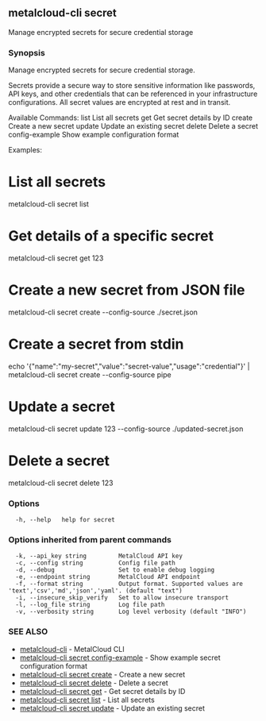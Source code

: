 ## metalcloud-cli secret

Manage encrypted secrets for secure credential storage

### Synopsis

Manage encrypted secrets for secure credential storage.

Secrets provide a secure way to store sensitive information like passwords, API keys,
and other credentials that can be referenced in your infrastructure configurations.
All secret values are encrypted at rest and in transit.

Available Commands:
  list                List all secrets
  get                 Get secret details by ID
  create              Create a new secret
  update              Update an existing secret
  delete              Delete a secret
  config-example      Show example configuration format

Examples:
  # List all secrets
  metalcloud-cli secret list

  # Get details of a specific secret
  metalcloud-cli secret get 123

  # Create a new secret from JSON file
  metalcloud-cli secret create --config-source ./secret.json

  # Create a secret from stdin
  echo '{"name":"my-secret","value":"secret-value","usage":"credential"}' | metalcloud-cli secret create --config-source pipe

  # Update a secret
  metalcloud-cli secret update 123 --config-source ./updated-secret.json

  # Delete a secret
  metalcloud-cli secret delete 123

### Options

```
  -h, --help   help for secret
```

### Options inherited from parent commands

```
  -k, --api_key string         MetalCloud API key
  -c, --config string          Config file path
  -d, --debug                  Set to enable debug logging
  -e, --endpoint string        MetalCloud API endpoint
  -f, --format string          Output format. Supported values are 'text','csv','md','json','yaml'. (default "text")
  -i, --insecure_skip_verify   Set to allow insecure transport
  -l, --log_file string        Log file path
  -v, --verbosity string       Log level verbosity (default "INFO")
```

### SEE ALSO

* [metalcloud-cli](metalcloud-cli.md)	 - MetalCloud CLI
* [metalcloud-cli secret config-example](metalcloud-cli_secret_config-example.md)	 - Show example secret configuration format
* [metalcloud-cli secret create](metalcloud-cli_secret_create.md)	 - Create a new secret
* [metalcloud-cli secret delete](metalcloud-cli_secret_delete.md)	 - Delete a secret
* [metalcloud-cli secret get](metalcloud-cli_secret_get.md)	 - Get secret details by ID
* [metalcloud-cli secret list](metalcloud-cli_secret_list.md)	 - List all secrets
* [metalcloud-cli secret update](metalcloud-cli_secret_update.md)	 - Update an existing secret


